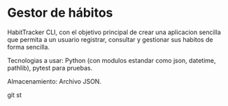 # Gestor de hábitos

HabitTracker CLI, con el objetivo principal de crear una aplicacion sencilla que permita a un usuario registrar, consultar y gestionar sus habitos de forma sencilla. 

Tecnologias a usar: Python (con modulos estandar como json, datetime, pathlib), pytest para pruebas. 

Almacenamiento: Archivo JSON. 

git st
